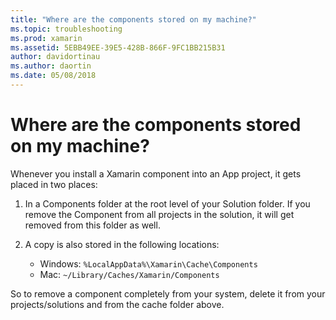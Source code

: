 ```yaml
---
title: "Where are the components stored on my machine?"
ms.topic: troubleshooting
ms.prod: xamarin
ms.assetid: 5EBB49EE-39E5-428B-866F-9FC1BB215B31
author: davidortinau
ms.author: daortin
ms.date: 05/08/2018
---
```


# Where are the components stored on my machine?

Whenever you install a Xamarin component into an App project, it gets placed in two places:

1. In a Components folder at the root level of your Solution folder. If you remove the Component from all projects in the solution, it will get removed from this folder as well.

2. A copy is also stored in the following locations:
    - Windows: `%LocalAppData%\Xamarin\Cache\Components`
    - Mac: `~/Library/Caches/Xamarin/Components`

So to remove a component completely from your system, delete it from your projects/solutions and from the cache folder above.
